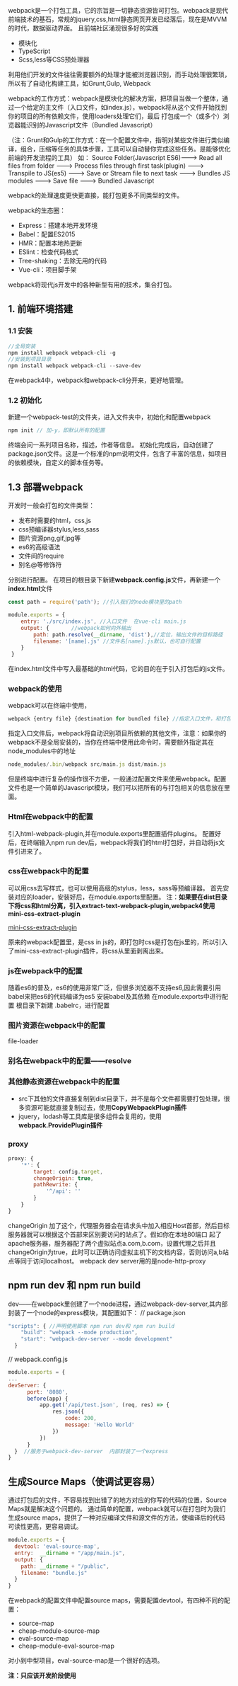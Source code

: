 webpack是一个打包工具，它的宗旨是一切静态资源皆可打包。webpack是现代前端技术的基石，常规的jquery,css,html静态网页开发已经落后，现在是MVVM的时代，数据驱动界面。 且前端社区涌现很多好的实践

- 模块化
- TypeScript
- Scss,less等CSS预处理器

利用他们开发的文件往往需要额外的处理才能被浏览器识别，而手动处理很繁琐，所以有了自动化构建工具，如Grunt,Gulp, Webpack

webpack的工作方式：webpack是模块化的解决方案，把项目当做一个整体，通过一个给定的主文件（入口文件，如index.js），webpack将从这个文件开始找到你的项目的所有依赖文件，使用loaders处理它们，最后
打包成一个（或多个）浏览器能识别的Javascript文件（Bundled Javascript）

（注：Grunt和Gulp的工作方式：在一个配置文件中，指明对某些文件进行类似编译，组合，压缩等任务的具体步骤，工具可以自动替你完成这些任务。是能够优化前端的开发流程的工具）
如：
Source Folder(Javascript ES6)---> Read all files from folder ---> Process files through first task(plugin) ---> Transpile to JS(es5)
---> Save or Stream file to next task ---> Bundles JS modules ---> Save file ---> Bundled Javascript

webpack的处理速度更快更直接，能打包更多不同类型的文件。

webpack的生态圈：
- Express：搭建本地开发环境
- Babel：配置ES2015
- HMR：配置本地热更新
- ESlint：检查代码格式
- Tree-shaking：去除无用的代码
- Vue-cli：项目脚手架

webpack将现代js开发中的各种新型有用的技术，集合打包。

## 1. 前端环境搭建
### 1.1 安装
```javascript
//全局安装
npm install webpack webpack-cli -g
//安装到项目目录
npm install webpack webpack-cli --save-dev
```
在webpack4中，webpack和webpack-cli分开来，更好地管理。

### 1.2 初始化
新建一个webpack-test的文件夹，进入文件夹中，初始化和配置webpack
```javascript
npm init // 加-y，即默认所有的配置

```
终端会问一系列项目名称，描述，作者等信息。
初始化完成后，自动创建了package.json文件。这是一个标准的npm说明文件，包含了丰富的信息，如项目的依赖模块，自定义的脚本任务等。

## 1.3 部署webpack
开发时一般会打包的文件类型：
- 发布时需要的html，css,js
- css预编译器stylus,less,sass
- 图片资源png,gif,jpg等
- es6的高级语法
- 文件间的require
- 别名@等修饰符

分别进行配置。
在项目的根目录下新建**webpack.config.js**文件，再新建一个**index.html**文件

```javascript
const path = require('path'); //引入我们的node模块里的path

module.exports = {
    entry: './src/index.js', //入口文件  在vue-cli main.js
    output: {       //webpack如何向外输出
        path: path.resolve(__dirname, 'dist'),//定位，输出文件的目标路径
        filename: '[name].js' //文件名[name].js默认，也可自行配置
    }
 }
```

在index.html文件中写入最基础的html代码，它的目的在于引入打包后的js文件。

### webpack的使用
webpack可以在终端中使用，
```javascript
webpack {entry file} {destination for bundled file} //指定入口文件，和打包文件的存放路径
```
指定入口文件后，webpack将自动识别项目所依赖的其他文件，注意：如果你的webpack不是全局安装的，当你在终端中使用此命令时，需要额外指定其在
node_modules中的地址
```javascript
node_modules/.bin/webpack src/main.js dist/main.js
```

但是终端中进行复杂的操作很不方便，一般通过配置文件来使用webpack。配置文件也是一个简单的Javascript模块，我们可以把所有的与打包相关的信息放在里面。

### Html在webpack中的配置
引入html-webpack-plugin,并在module.exports里配置插件plugins。
配置好后，在终端输入npm run dev后，webpack将我们的html打包好，并自动将js文件引进来了。

### css在webpack中的配置
可以用css去写样式，也可以使用高级的stylus，less，sass等预编译器。
首先安装对应的loader，安装好后，在module.exports里配置。
注：**如果要在dist目录下将css和html分离，引入extract-text-webpack-plugin,webpack4使用mini-css-extract-plugin**

[mini-css-extract-plugin](https://github.com/webpack-contrib/mini-css-extract-plugin)

原来的webpack配置里，是css in js的，即打包时css是打包在js里的，所以引入了mini-css-extract-plugin插件，将css从里面剥离出来。

### js在webpack中的配置
随着es6的普及，es6的使用非常广泛，但很多浏览器不支持es6,因此需要引用babel来把es6的代码编译为es5
安装babel及其依赖
在module.exports中进行配置
根目录下新建 .babelrc，进行配置

### 图片资源在webpack中的配置
file-loader

### 别名在webpack中的配置——resolve

### 其他静态资源在webpack中的配置
- src下其他的文件直接复制到dist目录下，并不是每个文件都需要打包处理，很多资源可能就直接复制过去，使用**CopyWebpackPlugin插件**
- jquery，lodash等工具库是很多组件会复用的，使用**webpack.ProvidePlugin插件**

### proxy
```javascript
proxy: {
    '*': {
        target: config.target,
        changeOrigin: true,
        pathRewrite: {
            '^/api': ''
        }
    }
}
```
changeOrigin 加了这个，代理服务器会在请求头中加入相应Host首部，然后目标服务器就可以根据这个首部来区别要访问的站点了。假如你在本地80端口
起了apache服务器，服务器配了两个虚拟站点a.com,b.com，设置代理之后并且changeOrigin为true，此时可以正确访问虚拟主机下的文档内容，否则访问a,b站点等同于访问localhost。
webpack dev server用的是node-http-proxy

## npm run dev 和 npm run build
dev——在webpack里创建了一个node进程，通过webpack-dev-server,其内部封装了一个node的express模块，其配置如下：
//  package.json
```javascript
"scripts": { //声明使用脚本 npm run dev和 npm run build
    "build": "webpack --mode production",
    "start": "webpack-dev-server --mode development"
  }
  ```
  
  // webpack.config.js
  ```javascript
  module.exports = {
  ...
devServer: {
        port: '8080',
        before(app) {
            app.get('/api/test.json', (req, res) => {
                res.json({
                    code: 200,
                    message: 'Hello World'
                })
            })
        }
    }  //服务于webpack-dev-server  内部封装了一个express 
  }
```

## 生成Source Maps（使调试更容易）
通过打包后的文件，不容易找到出错了的地方对应的你写的代码的位置，Source Maps就是解决这个问题的。
通过简单的配置，webpack就可以在打包时为我们生成source maps，提供了一种对应编译文件和源文件的方法，使编译后的代码可读性更高，更容易调试。

```javascript
module.exports = {
  devtool: 'eval-source-map',
  entry:  __dirname + "/app/main.js",
  output: {
    path: __dirname + "/public",
    filename: "bundle.js"
  }
}
```
在webpack的配置文件中配置source maps，需要配置devtool，有四种不同的配置：
- source-map
- cheap-module-source-map
- eval-source-map
- cheap-module-eval-source-map

对小到中型项目，eval-source-map是一个很好的选项。

**注：只应该开发阶段使用**


